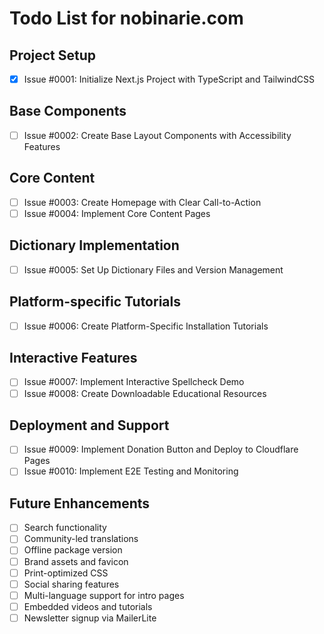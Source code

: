 # Todo List for nobinarie.com

## Project Setup
- [x] Issue #0001: Initialize Next.js Project with TypeScript and TailwindCSS

## Base Components
- [ ] Issue #0002: Create Base Layout Components with Accessibility Features

## Core Content
- [ ] Issue #0003: Create Homepage with Clear Call-to-Action
- [ ] Issue #0004: Implement Core Content Pages

## Dictionary Implementation
- [ ] Issue #0005: Set Up Dictionary Files and Version Management

## Platform-specific Tutorials
- [ ] Issue #0006: Create Platform-Specific Installation Tutorials

## Interactive Features
- [ ] Issue #0007: Implement Interactive Spellcheck Demo
- [ ] Issue #0008: Create Downloadable Educational Resources

## Deployment and Support
- [ ] Issue #0009: Implement Donation Button and Deploy to Cloudflare Pages
- [ ] Issue #0010: Implement E2E Testing and Monitoring

## Future Enhancements
- [ ] Search functionality
- [ ] Community-led translations
- [ ] Offline package version
- [ ] Brand assets and favicon
- [ ] Print-optimized CSS
- [ ] Social sharing features
- [ ] Multi-language support for intro pages
- [ ] Embedded videos and tutorials
- [ ] Newsletter signup via MailerLite
